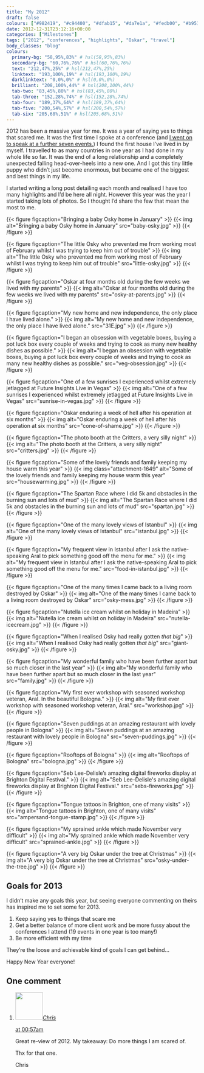 ```yaml
---
title: "My 2012"
draft: false
colours: ["#982419", "#c94400", "#dfab15", "#da7e1a", "#fedb00", "#b9510e", "#cd1f1f"]
date: 2012-12-31T23:12:16+00:00
categories: ["Milestones"]
tags: ["2012", "conferences", "highlights", "Oskar", "travel"]
body_classes: "blog"
colours:
  primary-bg: "58,95%,83%" # hsl(58,95%,83%)
  secondary-bg: "60,76%,76%" # hsl(60,76%,76%)
  text: "212,47%,25%" # hsl(212,47%,25%)
  linktext: "193,100%,19%" # hsl(193,100%,19%)
  darklinktext: "0,0%,0%" # hsl(0,0%,0%)
  brilliant: "208,100%,44%" # hsl(208,100%,44%)
  tab-two: "83,45%,80%" # hsl(83,45%,80%)
  tab-three: "152,28%,74%" # hsl(152,28%,74%)
  tab-four: "189,37%,64%" # hsl(189,37%,64%)
  tab-five: "200,54%,57%" # hsl(200,54%,57%)
  tab-six: "205,68%,51%" # hsl(205,68%,51%)
---
```


2012 has been a massive year for me. It was a year of saying yes to things that scared me. It was the first time I spoke at a conference (and [I went on to speak at a further seven events.](/conferences/ "Conferences")) I found the first house I’ve lived in by myself. I travelled to as many countries in one year as I had done in my whole life so far. It was the end of a long relationship and a completely unexpected falling head-over-heels into a new one. And I got this tiny little puppy who didn’t just become enormous, but became one of the biggest and best things in my life.

I started writing a long post detailing each month and realised I have too many highlights and I’d be here all night. However this year was the year I started taking lots of photos. So I thought I’d share the few that mean the most to me.

{{< figure figcaption="Bringing a baby Osky home in January" >}}
  	{{< img alt="Bringing a baby Osky home in January" src="baby-osky.jpg" >}}
{{< /figure >}}

{{< figure figcaption="The little Osky who prevented me from working most of February whilst I was trying to keep him out of trouble" >}}
  	{{< img alt="The little Osky who prevented me from working most of February whilst I was trying to keep him out of trouble" src="little-osky.jpg" >}}
{{< /figure >}}

{{< figure figcaption="Oskar at four months old during the few weeks we lived with my parents" >}}
  	{{< img alt="Oskar at four months old during the few weeks we lived with my parents" src="osky-at-parents.jpg" >}}
{{< /figure >}}

{{< figure figcaption="My new home and new independence, the only place I have lived alone." >}}
  	{{< img alt="My new home and new independence, the only place I have lived alone." src="31E.jpg" >}}
{{< /figure >}}

{{< figure figcaption="I began an obsession with vegetable boxes, buying a pot luck box every couple of weeks and trying to cook as many new healthy dishes as possible." >}}
  	{{< img alt="I began an obsession with vegetable boxes, buying a pot luck box every couple of weeks and trying to cook as many new healthy dishes as possible." src="veg-obsession.jpg" >}}
{{< /figure >}}

{{< figure figcaption="One of a few sunrises I experienced whilst extremely jetlagged at Future Insights Live in Vegas" >}}
  	{{< img alt="One of a few sunrises I experienced whilst extremely jetlagged at Future Insights Live in Vegas" src="sunrise-in-vegas.jpg" >}}
{{< /figure >}}

{{< figure figcaption="Oskar enduring a week of hell after his operation at six months" >}}
  	{{< img alt="Oskar enduring a week of hell after his operation at six months" src="cone-of-shame.jpg" >}}
{{< /figure >}}

{{< figure figcaption="The photo booth at the Critters, a very silly night" >}}
  	{{< img alt="The photo booth at the Critters, a very silly night" src="critters.jpg" >}}
{{< /figure >}}

{{< figure figcaption="Some of the lovely friends and family keeping my house warm this year" >}}
  	{{< img class="attachment-1649" alt="Some of the lovely friends and family keeping my house warm this year" src="housewarming.jpg" >}}
{{< /figure >}}

{{< figure figcaption="The Spartan Race where I did 5k and obstacles in the burning sun and lots of mud" >}}
  	{{< img alt="The Spartan Race where I did 5k and obstacles in the burning sun and lots of mud" src="spartan.jpg" >}}
{{< /figure >}}

{{< figure figcaption="One of the many lovely views of Istanbul" >}}
  	{{< img alt="One of the many lovely views of Istanbul" src="istanbul.jpg" >}}
{{< /figure >}}

{{< figure figcaption="My frequent view in Istanbul after I ask the native-speaking Aral to pick something good off the menu for me." >}}
  	{{< img alt="My frequent view in Istanbul after I ask the native-speaking Aral to pick something good off the menu for me." src="food-in-istanbul.jpg" >}}
{{< /figure >}}

{{< figure figcaption="One of the many times I came back to a living room destroyed by Oskar" >}}
  	{{< img alt="One of the many times I came back to a living room destroyed by Oskar" src="osky-mess.jpg" >}}
{{< /figure >}}

{{< figure figcaption="Nutella ice cream whilst on holiday in Madeira" >}}
  	{{< img alt="Nutella ice cream whilst on holiday in Madeira" src="nutella-icecream.jpg" >}}
{{< /figure >}}

{{< figure figcaption="When I realised Osky had really gotten *that big*" >}}
  	{{< img alt="When I realised Osky had really gotten *that big*" src="giant-osky.jpg" >}}
{{< /figure >}}

{{< figure figcaption="My wonderful family who have been further apart but so much closer in the last year" >}}
  	{{< img alt="My wonderful family who have been further apart but so much closer in the last year" src="family.jpg" >}}
{{< /figure >}}

{{< figure figcaption="My first ever workshop with seasoned workshop veteran, Aral. In the beautiful Bologna." >}}
  	{{< img alt="My first ever workshop with seasoned workshop veteran, Aral." src="workshop.jpg" >}}
{{< /figure >}}

{{< figure figcaption="Seven puddings at an amazing restaurant with lovely people in Bologna" >}}
  	{{< img alt="Seven puddings at an amazing restaurant with lovely people in Bologna" src="seven-puddings.jpg" >}}
{{< /figure >}}

{{< figure figcaption="Rooftops of Bologna" >}}
  	{{< img alt="Rooftops of Bologna" src="bologna.jpg" >}}
{{< /figure >}}

{{< figure figcaption="Seb Lee-Delisle’s amazing digital fireworks display at Brighton Digital Festival." >}}
  	{{< img alt="Seb Lee-Delisle's amazing digital fireworks display at Brighton Digital Festival." src="sebs-fireworks.jpg" >}}
{{< /figure >}}

{{< figure figcaption="Tongue tattoos in Brighton, one of many visits" >}}
  	{{< img alt="Tongue tattoos in Brighton, one of many visits" src="ampersand-tongue-stamp.jpg" >}}
{{< /figure >}}

{{< figure figcaption="My sprained ankle which made November very difficult" >}}
  	{{< img alt="My sprained ankle which made November very difficult" src="sprained-ankle.jpg" >}}
{{< /figure >}}

{{< figure figcaption="A very big Oskar under the tree at Christmas" >}}
  	{{< img alt="A very big Oskar under the tree at Christmas" src="osky-under-the-tree.jpg" >}}
{{< /figure >}}

## Goals for 2013

I didn’t make any goals this year, but seeing everyone commenting on theirs has inspired me to set some for 2013.

1. Keep saying yes to things that scare me
2. Get a better balance of more client work and be more fussy about the conferences I attend (19 events in one year is too many!)
3. Be more efficient with my time

They’re the loose and achievable kind of goals I can get behind…

Happy New Year everyone!

## One comment

<ol class="commentlist">
	<li class="comment even thread-even depth-1" id="li-comment-434">
			<div class="comment-author vcard">
			<img alt='' src='https://secure.gravatar.com/avatar/82a1cdd4314008ec3ebb8be0f1865ab9?s=72&amp;d=mm&amp;r=g' srcset='https://secure.gravatar.com/avatar/82a1cdd4314008ec3ebb8be0f1865ab9?s=144&amp;d=mm&amp;r=g 2x' class='avatar avatar-72 photo' height='72' width='72' /><cite class="fn"><a href='http://www.einstern.at' rel='external nofollow' class='url'>Chris</a></cite>
				<aside class="comment-meta commentmetadata"><p><a href="#comment-434"><time datetime="2013-01-01T00:57:26+00:00" pubdate class="published">
		 at <span class="hours">00:57am</span></time></a></p>
	</aside>
	</div>
	<div class="comment-entry">
		<p>Great re-view of 2012. My takeaway: Do more things I am scared of.

Thx for that one.

Chris</p>	</div>
</li>
</ol>
